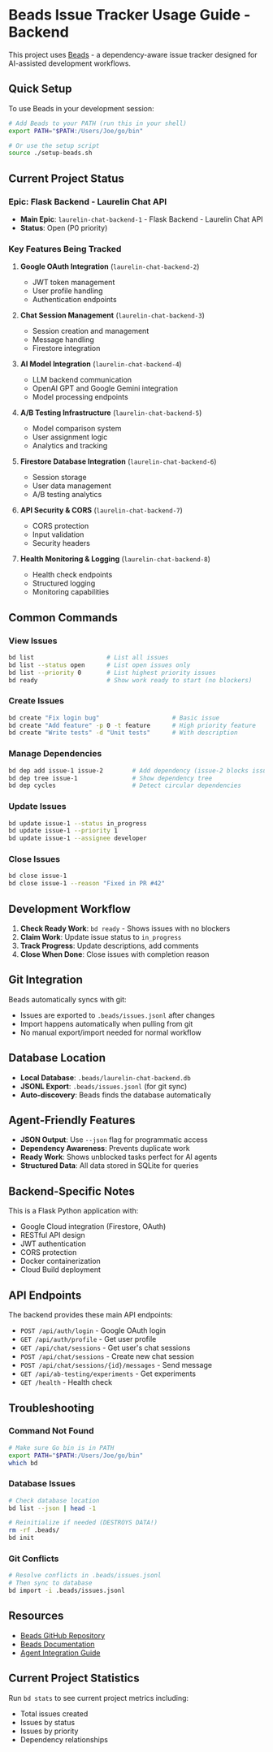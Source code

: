 # Beads Issue Tracker Usage Guide - Backend

This project uses [Beads](https://github.com/steveyegge/beads) - a dependency-aware issue tracker designed for AI-assisted development workflows.

## Quick Setup

To use Beads in your development session:

```bash
# Add Beads to your PATH (run this in your shell)
export PATH="$PATH:/Users/Joe/go/bin"

# Or use the setup script
source ./setup-beads.sh
```

## Current Project Status

### Epic: Flask Backend - Laurelin Chat API
- **Main Epic**: `laurelin-chat-backend-1` - Flask Backend - Laurelin Chat API
- **Status**: Open (P0 priority)

### Key Features Being Tracked

1. **Google OAuth Integration** (`laurelin-chat-backend-2`)
   - JWT token management
   - User profile handling
   - Authentication endpoints

2. **Chat Session Management** (`laurelin-chat-backend-3`)
   - Session creation and management
   - Message handling
   - Firestore integration

3. **AI Model Integration** (`laurelin-chat-backend-4`)
   - LLM backend communication
   - OpenAI GPT and Google Gemini integration
   - Model processing endpoints

4. **A/B Testing Infrastructure** (`laurelin-chat-backend-5`)
   - Model comparison system
   - User assignment logic
   - Analytics and tracking

5. **Firestore Database Integration** (`laurelin-chat-backend-6`)
   - Session storage
   - User data management
   - A/B testing analytics

6. **API Security & CORS** (`laurelin-chat-backend-7`)
   - CORS protection
   - Input validation
   - Security headers

7. **Health Monitoring & Logging** (`laurelin-chat-backend-8`)
   - Health check endpoints
   - Structured logging
   - Monitoring capabilities

## Common Commands

### View Issues
```bash
bd list                    # List all issues
bd list --status open      # List open issues only
bd list --priority 0       # List highest priority issues
bd ready                   # Show work ready to start (no blockers)
```

### Create Issues
```bash
bd create "Fix login bug"                    # Basic issue
bd create "Add feature" -p 0 -t feature      # High priority feature
bd create "Write tests" -d "Unit tests"      # With description
```

### Manage Dependencies
```bash
bd dep add issue-1 issue-2        # Add dependency (issue-2 blocks issue-1)
bd dep tree issue-1               # Show dependency tree
bd dep cycles                     # Detect circular dependencies
```

### Update Issues
```bash
bd update issue-1 --status in_progress
bd update issue-1 --priority 1
bd update issue-1 --assignee developer
```

### Close Issues
```bash
bd close issue-1
bd close issue-1 --reason "Fixed in PR #42"
```

## Development Workflow

1. **Check Ready Work**: `bd ready` - Shows issues with no blockers
2. **Claim Work**: Update issue status to `in_progress`
3. **Track Progress**: Update descriptions, add comments
4. **Close When Done**: Close issues with completion reason

## Git Integration

Beads automatically syncs with git:
- Issues are exported to `.beads/issues.jsonl` after changes
- Import happens automatically when pulling from git
- No manual export/import needed for normal workflow

## Database Location

- **Local Database**: `.beads/laurelin-chat-backend.db`
- **JSONL Export**: `.beads/issues.jsonl` (for git sync)
- **Auto-discovery**: Beads finds the database automatically

## Agent-Friendly Features

- **JSON Output**: Use `--json` flag for programmatic access
- **Dependency Awareness**: Prevents duplicate work
- **Ready Work**: Shows unblocked tasks perfect for AI agents
- **Structured Data**: All data stored in SQLite for queries

## Backend-Specific Notes

This is a Flask Python application with:
- Google Cloud integration (Firestore, OAuth)
- RESTful API design
- JWT authentication
- CORS protection
- Docker containerization
- Cloud Build deployment

## API Endpoints

The backend provides these main API endpoints:
- `POST /api/auth/login` - Google OAuth login
- `GET /api/auth/profile` - Get user profile
- `GET /api/chat/sessions` - Get user's chat sessions
- `POST /api/chat/sessions` - Create new chat session
- `POST /api/chat/sessions/{id}/messages` - Send message
- `GET /api/ab-testing/experiments` - Get experiments
- `GET /health` - Health check

## Troubleshooting

### Command Not Found
```bash
# Make sure Go bin is in PATH
export PATH="$PATH:/Users/Joe/go/bin"
which bd
```

### Database Issues
```bash
# Check database location
bd list --json | head -1

# Reinitialize if needed (DESTROYS DATA!)
rm -rf .beads/
bd init
```

### Git Conflicts
```bash
# Resolve conflicts in .beads/issues.jsonl
# Then sync to database
bd import -i .beads/issues.jsonl
```

## Resources

- [Beads GitHub Repository](https://github.com/steveyegge/beads)
- [Beads Documentation](https://github.com/steveyegge/beads/blob/main/README.md)
- [Agent Integration Guide](https://github.com/steveyegge/beads/blob/main/AGENTS.md)

## Current Project Statistics

Run `bd stats` to see current project metrics including:
- Total issues created
- Issues by status
- Issues by priority
- Dependency relationships
